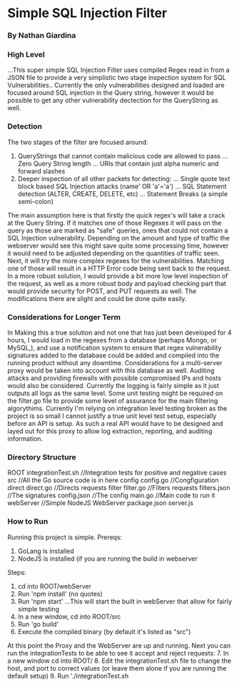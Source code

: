 # Simple SQL Injection Filter
### By Nathan Giardina


### High Level

...This super simple SQL Injection Filter uses compiled Regex read in from a JSON file to provide a very simplistic two stage inspection system for SQL Vulnerabilities..
Currently the only vulnerabilities designed and loaded are focused around SQL injection in the Query string, however it would be possible to get any other vulnerability 
dectection for the QueryString as well. 

### Detection 

The two stages of the filter are focused around:
1. QueryStrings that cannot contain malicious code are allowed to pass
... Zero Query String length
... URIs that contain just alpha numeric and forward slashes
2. Deeper inspection of all other packets for detecting:
... Single quote text block based SQL Injection attacks (name' OR 'a'='a')
... SQL Statement detection (ALTER, CREATE, DELETE, etc)
... Statement Breaks (a simple semi-colon)

The main assumption here is that firstly the quick regex's will take a crack at the Query String. If it matches one of those Regexes it will pass on the query as 
those are marked as "safe" queries, ones that could not contain a SQL Injection vulnerability. Depending on the amount and type of traffic the webserver would see
this might save quite some processing time, however it would need to be adjusted depending on the quantities of traffic seen. Next, it will try the more complex regexes 
for the vulnerabilities.  Matching one of those will result in a HTTP Error code being sent back to the request. In a more robust solution, I would provide a bit more
low level inspection of the request, as well as a more robust body and payload checking part that would provide security for POST, and PUT requests as well. The 
modifications there are slight and could be done quite easily.

### Considerations for Longer Term

In Making this a true solution and not one that has just been developed for 4 hours, I would load in the regexes from a database (perhaps Mongo, or MySQL,), and use a 
notification system to ensure that regex vulnerability signatures added to the database could be added and compiled into the running product without any downtime. 
Considerations for a multi-server proxy would be taken into account with this database as well. Auditing attacks and providing firewalls with possible compromised IPs 
and hosts would also be considered. Currently the logging is fairly simple as it just outputs all logs as the same level. Some unit testing might be required on the
filter.go file to provide some level of assurance for the main filtering algorythims. Currently I'm relying on integration level testing broken as the project is so 
small I cannot justify a true unit level test setup, especially before an API is setup. As such a real API would have to be designed and layed out for this proxy 
to allow log extraction, reporting, and auditing information.


### Directory Structure

ROOT
  integrationTest.sh        //Integration tests for positive and negative cases
  src                       //All the Go source code is in here
    config
      config.go             //Congfiguration 
    direct
      direct.go             //Directs requests
    filter
      filter.go             //Filters requests
    filters.json            //The signatures
    config.json             //The config
    main.go                 //Main code to run it
  webServer                 //Simple NodeJS WebServer
    package.json
    server.js



### How to Run 

Running this project is simple. Prereqs:

1. GoLang is installed
2. NodeJS is installed (if you are running the build in webserver

Steps:

1. cd into ROOT/webServer
2. Run 'npm install' (no quotes)
3. Run 'npm start'
...This will start the built in webServer that allow for fairly simple testing
4. In a new window, cd into ROOT/src
5. Run 'go build'
6. Execute the compiled binary (by default it's listed as "src")

At this point the Proxy and the WebServer are up and running. Next you can run the integrationTests to be able to see it accept and reject requests:
7. In a new window cd into ROOT/
8. Edit the integrationTest.sh file to change the host, and port to correct values (or leave them alone if you are running the default setup)
9. Run './integrationTest.sh

